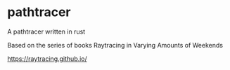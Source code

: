 # pathtracer
A pathtracer written in rust

Based on the series of books Raytracing in Varying Amounts of Weekends

https://raytracing.github.io/
